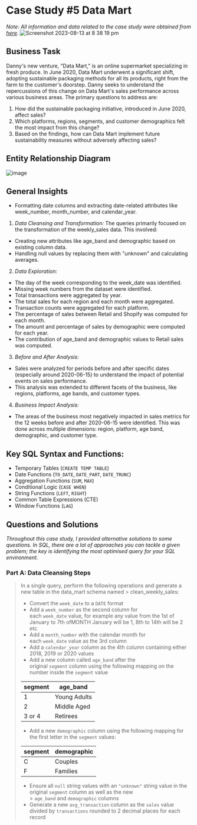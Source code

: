 # Case Study #5 Data Mart

*Note: All information and data related to the case study were obtained from [here](https://8weeksqlchallenge.com/case-study-5/).*
![Screenshot 2023-08-13 at 8 38 19 pm](https://github.com/jef-fortunahamid/CaseStudy5_DataMart/assets/125134025/2e39863d-786d-4988-8428-1528c39e094b)

## Business Task
Danny's new venture, "Data Mart," is an online supermarket specializing in fresh produce. In June 2020, Data Mart underwent a significant shift, adopting sustainable packaging methods for all its products, right from the farm to the customer's doorstep.
Danny seeks to understand the repercussions of this change on Data Mart's sales performance across various business areas. The primary questions to address are:
1. How did the sustainable packaging initiative, introduced in June 2020, affect sales?
2. Which platforms, regions, segments, and customer demographics felt the most impact from this change?
3. Based on the findings, how can Data Mart implement future sustainability measures without adversely affecting sales?

## Entity Relationship Diagram
![image](https://github.com/jef-fortunahamid/CaseStudy5_DataMart/assets/125134025/091ba931-9ef9-4540-8410-41822df1b8ef)

## General Insights
- Formatting date columns and extracting date-related attributes like week_number, month_number, and calendar_year.
1. *Data Cleansing and Transformation:* The queries primarily focused on the transformation of the weekly_sales data. This involved:
- Creating new attributes like age_band and demographic based on existing column data.
- Handling null values by replacing them with "unknown" and calculating averages.
2. *Data Exploration:*
- The day of the week corresponding to the week_date was identified.
- Missing week numbers from the dataset were identified.
- Total transactions were aggregated by year.
- The total sales for each region and each month were aggregated.
- Transaction counts were aggregated for each platform.
- The percentage of sales between Retail and Shopify was computed for each month.
- The amount and percentage of sales by demographic were computed for each year.
- The contribution of age_band and demographic values to Retail sales was computed.
3. *Before and After Analysis:*
- Sales were analyzed for periods before and after specific dates (especially around 2020-06-15) to understand the impact of potential events on sales performance.
- This analysis was extended to different facets of the business, like regions, platforms, age bands, and customer types.
4. *Business Impact Analysis:*
- The areas of the business most negatively impacted in sales metrics for the 12 weeks before and after 2020-06-15 were identified. This was done across multiple dimensions: region, platform, age band, demographic, and customer type.

## Key SQL Syntax and Functions:
- Temporary Tables (`CREATE TEMP TABLE`)
- Date Functions (`TO_DATE`, `DATE_PART`, `DATE_TRUNC`)
- Aggregation Functions (`SUM`, `MAX`)
- Conditional Logic (`CASE WHEN`)
- String Functions (`LEFT`, `RIGHT`)
- Common Table Expressions (CTE)
- Window Functions (`LAG`)

## Questions and Solutions
*Throughout this case study, I provided alternative solutions to some questions. In SQL, there are a lot of approaches you can tackle a given problem; the key is identifying the most optimised query for your SQL environment.*

### Part A: Data Cleansing Steps
> In a single query, perform the following operations and generate a new table in the data_mart schema named > clean_weekly_sales:
> 
> - Convert the `week_date` to a `DATE` format
> - Add a `week_number` as the second column for each `week_date` value, for example any value from the 1st of January to 7th ofMONTH January will be 1, 8th to 14th will be 2 etc
> - Add a `month_number` with the calendar month for each `week_date` value as the 3rd column
> - Add a `calendar_year` column as the 4th column containing either 2018, 2019 or 2020 values
> - Add a new column called `age_band` after the original `segment` column using the following mapping on the number inside the `segment` value
>   
> | segment | age_band |
> | --- | --- |
> | 1 | Young Adults |
> | 2 | Middle Aged |
> | 3 or 4 | Retirees |
> - Add a new `demographic` column using the following mapping for the first letter in the `segment` values:
>   
> | segment | demographic |
> | --- | --- |
> | C | Couples |
> | F | Families |
> - Ensure all `null` string values with an `"unknown"` string value in the original `segment` column as well as the new > `age_band` and `demographic` columns
> - Generate a new `avg_transaction` column as the `sales` value divided by `transactions` rounded to 2 decimal places for each record











